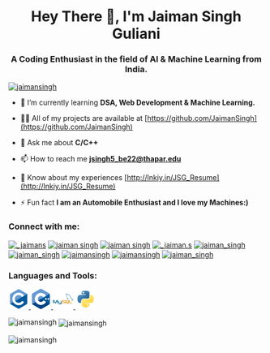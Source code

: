 <h1 align="center">Hey There 👋, I'm Jaiman Singh Guliani</h1>
<h3 align="center">A Coding Enthusiast in the field of AI & Machine Learning from India.</h3
<img align="right" width="400" alt="coding" src="[https://github.com/JaimanSingh/JaimanSingh/raw/main/assets/123560972/26242b6d-c5a1-4b38-84ce-9daf69f89dac/IMG_4366.jpg](https://github.com/JaimanSingh/JaimanSingh/blob/main/IMG_4436.jpg)">


<p align="left"> <a href="https://github.com/ryo-ma/github-profile-trophy"><img src="https://github-profile-trophy.vercel.app/?username=jaimansingh" alt="jaimansingh" /></a> </p>

- 🌱 I’m currently learning **DSA, Web Development & Machine Learning.**

- 👨‍💻 All of my projects are available at [https://github.com/JaimanSingh](https://github.com/JaimanSingh)

- 💬 Ask me about **C/C++**

- 📫 How to reach me **jsingh5_be22@thapar.edu**

- 📄 Know about my experiences [http://lnkiy.in/JSG_Resume](http://lnkiy.in/JSG_Resume)

- ⚡ Fun fact **I am an Automobile Enthusiast and I love my Machines:)**

<h3 align="left">Connect with me:</h3>
<p align="left">
<a href="https://twitter.com/_jaimans" target="blank"><img align="center" src="https://raw.githubusercontent.com/rahuldkjain/github-profile-readme-generator/master/src/images/icons/Social/twitter.svg" alt="_jaimans" height="30" width="40" /></a>
<a href="https://linkedin.com/in/jaiman singh" target="blank"><img align="center" src="https://raw.githubusercontent.com/rahuldkjain/github-profile-readme-generator/master/src/images/icons/Social/linked-in-alt.svg" alt="jaiman singh" height="30" width="40" /></a>
<a href="https://fb.com/jaiman singh" target="blank"><img align="center" src="https://raw.githubusercontent.com/rahuldkjain/github-profile-readme-generator/master/src/images/icons/Social/facebook.svg" alt="jaiman singh" height="30" width="40" /></a>
<a href="https://instagram.com/_jaiman.s" target="blank"><img align="center" src="https://raw.githubusercontent.com/rahuldkjain/github-profile-readme-generator/master/src/images/icons/Social/instagram.svg" alt="_jaiman.s" height="30" width="40" /></a>
<a href="https://www.codechef.com/users/jaiman_singh" target="blank"><img align="center" src="https://cdn.jsdelivr.net/npm/simple-icons@3.1.0/icons/codechef.svg" alt="jaiman_singh" height="30" width="40" /></a>
<a href="https://codeforces.com/profile/jaiman_singh" target="blank"><img align="center" src="https://raw.githubusercontent.com/rahuldkjain/github-profile-readme-generator/master/src/images/icons/Social/codeforces.svg" alt="jaiman_singh" height="30" width="40" /></a>
<a href="https://www.leetcode.com/jaimansingh" target="blank"><img align="center" src="https://raw.githubusercontent.com/rahuldkjain/github-profile-readme-generator/master/src/images/icons/Social/leet-code.svg" alt="jaimansingh" height="30" width="40" /></a>
<a href="https://www.hackerearth.com/jaimansingh" target="blank"><img align="center" src="https://raw.githubusercontent.com/rahuldkjain/github-profile-readme-generator/master/src/images/icons/Social/hackerearth.svg" alt="jaimansingh" height="30" width="40" /></a>
<a href="https://www.topcoder.com/members/jaiman_singh" target="blank"><img align="center" src="https://raw.githubusercontent.com/rahuldkjain/github-profile-readme-generator/master/src/images/icons/Social/topcoder.svg" alt="jaiman_singh" height="30" width="40" /></a>
</p>

<h3 align="left">Languages and Tools:</h3>
<p align="left"> <a href="https://www.cprogramming.com/" target="_blank" rel="noreferrer"> <img src="https://raw.githubusercontent.com/devicons/devicon/master/icons/c/c-original.svg" alt="c" width="40" height="40"/> </a> <a href="https://www.w3schools.com/cpp/" target="_blank" rel="noreferrer"> <img src="https://raw.githubusercontent.com/devicons/devicon/master/icons/cplusplus/cplusplus-original.svg" alt="cplusplus" width="40" height="40"/> </a> <a href="https://www.mysql.com/" target="_blank" rel="noreferrer"> <img src="https://raw.githubusercontent.com/devicons/devicon/master/icons/mysql/mysql-original-wordmark.svg" alt="mysql" width="40" height="40"/> </a> <a href="https://www.python.org" target="_blank" rel="noreferrer"> <img src="https://raw.githubusercontent.com/devicons/devicon/master/icons/python/python-original.svg" alt="python" width="40" height="40"/> </a> </p>

<p><img align="left" src="https://github-readme-stats.vercel.app/api/top-langs?username=jaimansingh&show_icons=true&locale=en&layout=compact" alt="jaimansingh" /></p>

<p>&nbsp;<img align="center" src="https://github-readme-stats.vercel.app/api?username=jaimansingh&show_icons=true&locale=en" alt="jaimansingh" /></p>

<p><img align="center" src="https://github-readme-streak-stats.herokuapp.com/?user=jaimansingh&" alt="jaimansingh" /></p>
